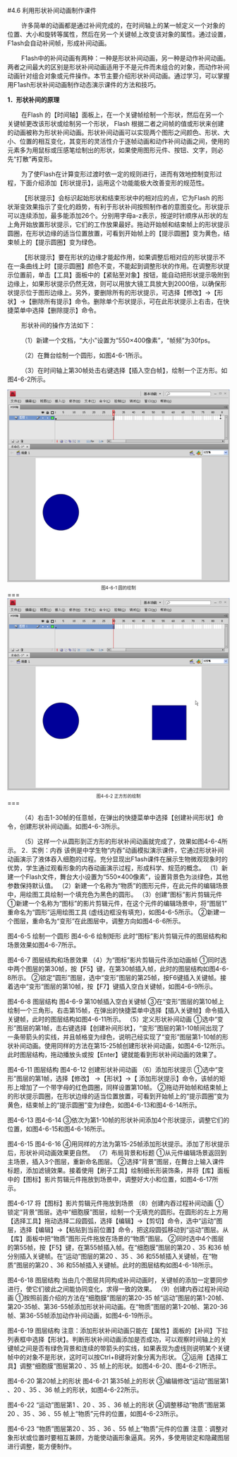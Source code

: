 #4.6 利用形状补间动画制作课件

&nbsp;&nbsp;&nbsp;&nbsp;&nbsp;&nbsp;&nbsp;&nbsp;许多简单的动画都是通过补间完成的，在时间轴上的某一帧定义一个对象的位置、大小和旋转等属性，然后在另一个关键帧上改变该对象的属性。通过设置，F1ash会自动补间帧，形成补间动画。

&nbsp;&nbsp;&nbsp;&nbsp;&nbsp;&nbsp;&nbsp;&nbsp;F1ash中的补间动画有两种：一种是形状补间动画，另一种是动作补间动画。两者之间最大的区别是形状补间动画适用于不是元件而未组合的对象，而动作补间动画针对组合对象或元件操作。本节主要介绍形状补间动画。通过学习，可以掌握用F1ash形状补间动画制作动态演示课件的方法和技巧。

**1．形状补间的原理**

&nbsp;&nbsp;&nbsp;&nbsp;&nbsp;&nbsp;&nbsp;&nbsp;在Flash 的【时间轴】面板上，在一个关键帧绘制一个形状，然后在另一个关键帧更改该形状或绘制另一个形状， Flash 根据二者之间帧的值或形状来创建的动画被称为形状补间动画。形状补间动画可以实现两个图形之间颜色、形状、大小、位置的相互变化，其变形的灵活性介于逐帧动画和动作补间动画之间，使用的元素多为用鼠标或压感笔绘制出的形状，如果使用图形元件、按钮、文字，则必先“打散”再变形。

&nbsp;&nbsp;&nbsp;&nbsp;&nbsp;&nbsp;&nbsp;&nbsp;为了使Flash在计算变形过渡时依一定的规则进行，进而有效地控制变形过程，下面介绍添加【形状提示】，运用这个功能能极大改善变形的规范性。

&nbsp;&nbsp;&nbsp;&nbsp;&nbsp;&nbsp;&nbsp;&nbsp;【形状提示】会标识起始形状和结束形状中的相对应的点，它为Flash 的形状渐变效果指示了变化的趋势，有利于形状补间按照制作者的意图变化。形状提示可以连续添加，最多能添加26个。分别用字母a-z表示，按逆时针顺序从形状的左上角开始放置形状提示，它们的工作放果最好。拖动开始帧和结束帧上的形状提示圆圈，在形状边缘的适当位置放置，可看到开始帧上的【提示圆圈】变为黄色，结束帧上的【提示圆圈】变为绿色。

&nbsp;&nbsp;&nbsp;&nbsp;&nbsp;&nbsp;&nbsp;&nbsp;【形状提示】要在形状的边缘才能起作用，如果调整后相对应的形状提示不在一条曲线上时【提示圆圈】颜色不变，不能起到调整形状的作用。在调整形状提示位置前，单击【工具】面板中的【紧贴至对象】按钮，能自动把形状提示吸附到边缘上，如果形状提示仍然无效，则可以用放大镜工具放大到2000倍，以确保形状提示位于图形边缘上。另外，要删除所有的形状提示，可选择【修改】→【形状】→【删除所有提示】命令。删除单个形状提示，可在此形状提示上右击，在快捷菜单中选择【删除提示】命令。

&nbsp;&nbsp;&nbsp;&nbsp;&nbsp;&nbsp;&nbsp;&nbsp;形状补间的操作方法如下：

&nbsp;&nbsp;&nbsp;&nbsp;&nbsp;&nbsp;&nbsp;&nbsp;（1）新建一个文档，“大小”设置为“550×400像素”，“帧频”为30fps。

&nbsp;&nbsp;&nbsp;&nbsp;&nbsp;&nbsp;&nbsp;&nbsp;（2）在舞台绘制一个圆形，如图4-6-1所示。

&nbsp;&nbsp;&nbsp;&nbsp;&nbsp;&nbsp;&nbsp;&nbsp;（3）在时间轴上第30帧处击右键选择【插入空白帧】，绘制一个正方形。如图4-6-2所示。

<div align="center"><img src="/assets/4-6-1.png"></div>
<div align="center"><span style="font-size:10px">图4-6-1 圆的绘制</span></div>
===

<div align="center"><img src="/assets/4-6-2.png"></div>
<div align="center"><span style="font-size:10px">图4-6-2 正方形的绘制</span></div>
===

&nbsp;&nbsp;&nbsp;&nbsp;&nbsp;&nbsp;&nbsp;&nbsp;（4）右击1-30帧的任意帧，在弹出的快捷菜单中选择【创建补间形状】命令，创建形状补间动画。如图4-6-3所示。

&nbsp;&nbsp;&nbsp;&nbsp;&nbsp;&nbsp;&nbsp;&nbsp;（5）这样一个从圆形到正方形的形状补间动画就完成了，效果如图4-6-4所示。
2．实例：内吞
该例是中学生物“内吞”动画模拟演示课件，它通过形状补间动画演示了液体吞入细胞的过程。充分显现出F1ash课件在展示生物微观现象时的优势，学生通过观看形象的内吞动画演示过程，形成科学、规范的概念。
（1）新建一个Flash文件，舞台大小设置为“550×400像素”，设置背景色为淡绿色，其他参数保持默认值。
（2）新建一个名称为“物质”的图形元件，在此元件的编辑场景中，用绘图工具绘制一个填充色为黑色的圆形。
（3）创建“图标”影片剪辑元件
①新建一个名称为“图标”的影片剪辑元件，在这个元件的编辑场景中，将“图层1” 重命名为“圆形”运用绘图工具 (虚线边框没有填充)，如图4-6-5所示。
②新建一个图层，重命名为“变形”在此图层中，调整方向如图4-6-6所示。
      
图4-6-5 绘制一个圆形                 图4-6-6 绘制矩形
此时“图标”影片剪辑元件的图层结构和场景效果如图4-6-7所示。
 
图4-6-7 图层结构和场景效果
（4）为“图标”影片剪辑元件添加动画帧
①同时选中两个图层的第30帧，按【F5】键，在第30帧插入帧，此时的图层结构如图4-6-8所示。
②锁定“圆形”图层，选中“变形”图层的第25帧，按F6键插入关键帧。接着选中“变形”图层的第10帧，按【F7】键插入空白关键帧，如图4-6-9所示。
     
图4-6-8 图层结构                图4-6-9 第10帧插入空白关键帧
③在“变形”图层的第10帧上绘制一个三角形。右击第15帧，在弹出的快捷菜单中选择【插入关键帧】命令插入关键帧，此时的图层结构如图4-6-11所示。
（5）定义形状补间动画
①选中“变形”图层的第1帧，击右键选择【创建补间形状】，“变形”图层的第1-10帧间出现了一条带箭头的实线，并且帧格变为绿色，说明己经实现了“变形”图层第1-10帧的形状补间动画。使用同样的方法在第15-25帧创建形状补间动画，如图4-6-12所示。此时图层结构，拖动播放头或按【Enter】键就能看到形状补间动画的效果了。
   
图4-6-11 图层结构                   图4-6-12 创建形状补间动画
（6）添加形状提示
①选中“变形”图层的第1帧，选择【修改】 →【形状】→【 添加形状提示】命令，该帧的矩形上增加了一个带字母的红色圆圈，同样设置第10帧。 
②拖动开始帧和结束帧上的形状提示圆圈，在形状边缘的适当位置放置，可看到开始帧上的“提示圆圈”变为黄色，结束帧上的“提示圆圈”变为绿色，如图4-6-13和图4-6-14所示。  
    
图4-6-13                     图4-6-14
 ③依次为第1-10帧的形状补间添加4个形状提示，调整它们的位置，如图4-6-15和图4-6-16所示。
    
图4-6-15                    图4-6-16
④用同样的方法为第15-25帧添加形状提示。添加了形状提示后，形状补间动画效果更自然。
（7）布局背景和标题
①从元件编辑场景返回到主场景，插入3个图层，重新命名图层。
②选择“背景”图层，在舞台上输入课件标题，添加滤镜效果。接着使用【刷子工具】绘制细长形装饰条，并将【库】面板中的【图标】影片剪辑元件拖放到场景中，调整好大小和位置，如图4-6-17所示。
 
图4-6-17 将【图标】影片剪辑元件拖放到场景
（8）创建内吞过程补间动画
①锁定“背景”图层。选中“细胞膜”图层，绘制一个无填充的圆形。在圆形的左上方用【选择工具】拖动选择二段圆弧，选择【编辑】→【剪切】命令，选中“运动”图层，选择【编辑】→【粘贴到当前位置】命令，把这段圆弧移动到“运动”图层。从【库】面板中把“物质”图形元件拖放在场景的“物质”图层。
②同时选中4个图层的第55帧，按【F5】键，在第55帧插入帧。在“细胞膜”图层的第20 、35 和36 帧分别插入关键帧。在“运动”图层的第20 、35 、36 和55帧插入关键帧，在“物质”图层的第20 、36 和55帧插入关键帧。此时的图层结构如图4-6-18所示。
 
图4-6-18 图层结构
当由几个图层共同构成补间动画时，关键帧的添加一定要同步进行，使它们彼此之间能协同变化，求得一致的效果。
（9）创建内吞过程补间动画
   ①按照前面介绍的方法在“细胞膜”图层的第20-35 帧“运动”图层的第1-20帧、第20-35帧、第36-55帧添加形状补间动画。在“物质”图层的第1-20帧、第20-36帧、第36-55帧添加动作补间动画，如图4-6-19所示。
 
图4-6-19 图层结构
注意：添加形状补间动画只能在【属性】面板的【补间】下拉列表框中选择【形状】。判断形状补间动画添加是否成功，可以观察时间轴上的关键帧之间是否有绿色背景和连续的带箭头的实线，如果表现为虚线则说明某个关键帧中的对象不是形状，这时可以按Ctrl+B键将对象分离为形状。
②运用【选择工具】调整“细胞膜”图层第20 、35 帧上的形状。如图4-6-20、图4-6-21所示。
    
图4-6-20 第20帧上的形状        图4-6-21 第35帧上的形状
③编辑修改“运动”图层第1 、20 、35 、36 帧上的形状，如图4-6-22所示。
 
图4-6-22 “运动”图层第1 、20 、35 、36 帧上的形状
④调整移动“物质”图层第20 、35 、36 、55 帧上“物质”元件的位置，如图4-6-23所示。
          
图4-6-23 “物质”图层第20 、35 、36 、55 帧上“物质”元件的位置
注意：调整对象形状或位置时要相互兼顾，方能使动画形象逼真。另外，多使用锁定和隐藏图层进行调整，能方便制作。

